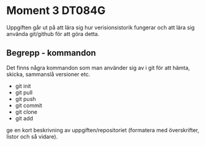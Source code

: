 # Moment 3 DT084G

Uppgiften går ut på att lära sig hur verisionsistorik fungerar och att lära sig använda git/github för att göra detta. 

## Begrepp - kommandon
Det finns några kommandon som man använder sig av i git för att hämta, skicka, sammanslå versioner etc.
- git init
- git pull
- git push
- git commit
- git clone
- git add



ge en kort beskrivning av uppgiften/repositoriet (formatera med överskrifter, listor och så vidare).



